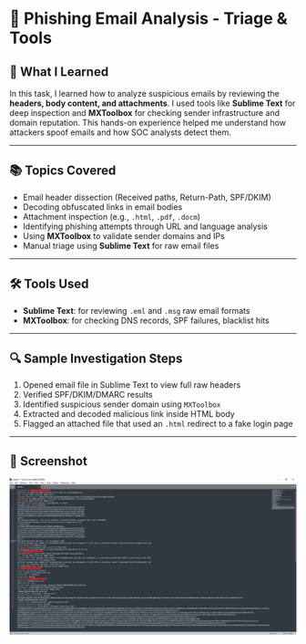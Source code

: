 # 📧 Phishing Email Analysis - Triage & Tools

## 🧠 What I Learned

In this task, I learned how to analyze suspicious emails by reviewing the **headers, body content, and attachments**. I used tools like **Sublime Text** for deep inspection and **MXToolbox** for checking sender infrastructure and domain reputation. This hands-on experience helped me understand how attackers spoof emails and how SOC analysts detect them.

---

## 📚 Topics Covered

- Email header dissection (Received paths, Return-Path, SPF/DKIM)
- Decoding obfuscated links in email bodies
- Attachment inspection (e.g., `.html`, `.pdf`, `.docm`)
- Identifying phishing attempts through URL and language analysis
- Using **MXToolbox** to validate sender domains and IPs
- Manual triage using **Sublime Text** for raw email files

---

## 🛠️ Tools Used

- **Sublime Text**: for reviewing `.eml` and `.msg` raw email formats
- **MXToolbox**: for checking DNS records, SPF failures, blacklist hits

---

## 🔍 Sample Investigation Steps

1. Opened email file in Sublime Text to view full raw headers
2. Verified SPF/DKIM/DMARC results
3. Identified suspicious sender domain using `MXToolbox`
4. Extracted and decoded malicious link inside HTML body
5. Flagged an attached file that used an `.html` redirect to a fake login page

---

## 📸 Screenshot

![Header Analysis in Sublime](../images/Phishing-Header-Sublime.png)


